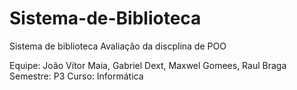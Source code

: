 # Sistema-de-Biblioteca
Sistema de biblioteca
Avaliação da discplina de POO

Equipe: João Vítor Maia, Gabriel Dext, Maxwel Gomees, Raul Braga
Semestre: P3
Curso: Informática

